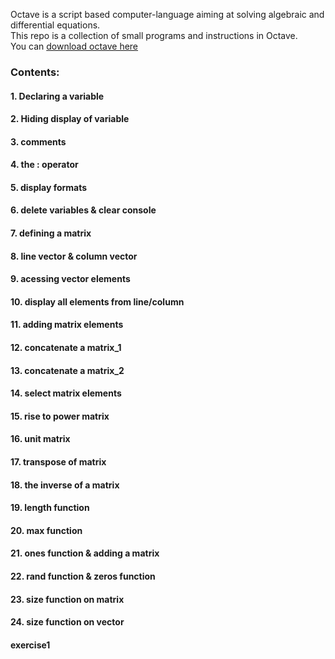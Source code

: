 Octave is a script based computer-language aiming at solving algebraic and differential equations. </br>
This repo is a collection of small programs and instructions in Octave. </br>
You can [download octave here](https://www.gnu.org/software/octave/download) </br>

### Contents:
#### 1. Declaring a variable
#### 2. Hiding display of variable
#### 3. comments
#### 4. the : operator
#### 5. display formats
#### 6. delete variables & clear console
#### 7. defining a matrix
#### 8. line vector & column vector
#### 9. acessing vector elements
#### 10. display all elements from line/column
#### 11. adding matrix elements
#### 12. concatenate a matrix_1
#### 13. concatenate a matrix_2
#### 14. select matrix elements
#### 15. rise to power matrix
#### 16. unit matrix
#### 17. transpose of matrix
#### 18. the inverse of a matrix
#### 19. length function
#### 20. max function
#### 21. ones function & adding a matrix
#### 22. rand function & zeros function
#### 23. size function on matrix
#### 24. size function on vector
#### exercise1
















